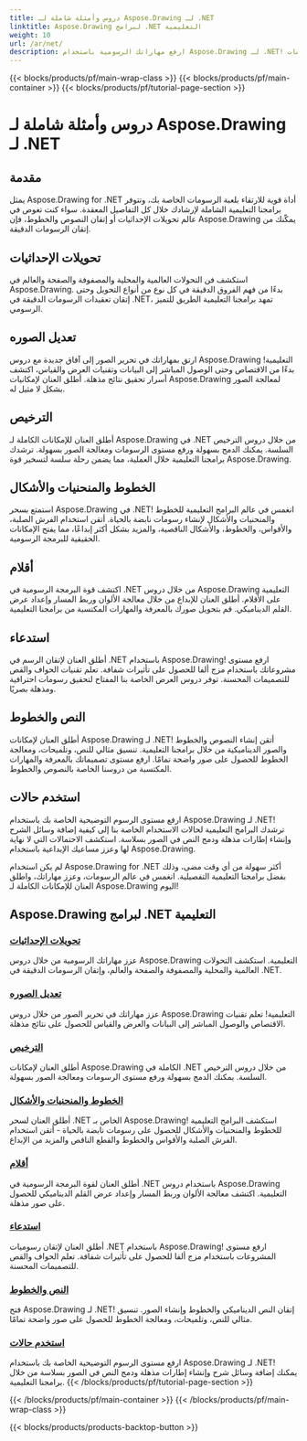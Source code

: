 ```yaml
---
title: دروس وأمثلة شاملة لـ Aspose.Drawing لـ .NET
linktitle: Aspose.Drawing لبرامج .NET التعليمية
weight: 10
url: /ar/net/
description: ارفع مهاراتك الرسومية باستخدام Aspose.Drawing لـ .NET! بدءًا من تحويلات الإحداثيات الدقيقة إلى النصوص والخطوط الديناميكية، تفتح برامجنا التعليمية الإمكانات الكاملة للرسومات.
---
```


{{< blocks/products/pf/main-wrap-class >}}
{{< blocks/products/pf/main-container >}}
{{< blocks/products/pf/tutorial-page-section >}}

# دروس وأمثلة شاملة لـ Aspose.Drawing لـ .NET


## مقدمة

يمثل Aspose.Drawing for .NET أداة قوية للارتقاء بلعبة الرسومات الخاصة بك، وتتوفر برامجنا التعليمية الشاملة لإرشادك خلال كل التفاصيل المعقدة. سواء كنت تغوص في عالم تحويلات الإحداثيات أو إتقان النصوص والخطوط، فإن Aspose.Drawing يمكّنك من إتقان الرسومات الدقيقة.

## تحويلات الإحداثيات
استكشف فن التحولات العالمية والمحلية والمصفوفة والصفحة والعالم في Aspose.Drawing. بدءًا من فهم الفروق الدقيقة في كل نوع من أنواع التحويل وحتى إتقان تعقيدات الرسومات الدقيقة في .NET، تمهد برامجنا التعليمية الطريق للتميز الرسومي.

## تعديل الصوره
ارتق بمهاراتك في تحرير الصور إلى آفاق جديدة مع دروس Aspose.Drawing التعليمية! بدءًا من الاقتصاص وحتى الوصول المباشر إلى البيانات وتقنيات العرض والقياس، اكتشف أسرار تحقيق نتائج مذهلة. أطلق العنان لإمكانيات Aspose.Drawing لمعالجة الصور بشكل لا مثيل له.

## الترخيص
أطلق العنان للإمكانات الكاملة لـ Aspose.Drawing في .NET من خلال دروس الترخيص السلسة. يمكنك الدمج بسهولة ورفع مستوى الرسومات ومعالجة الصور بسهولة. ترشدك برامجنا التعليمية خلال العملية، مما يضمن رحلة سلسة لتسخير قوة Aspose.Drawing.

## الخطوط والمنحنيات والأشكال
استمتع بسحر Aspose.Drawing في .NET! انغمس في عالم البرامج التعليمية للخطوط والمنحنيات والأشكال لإنشاء رسومات نابضة بالحياة. أتقن استخدام الفرش الصلبة، والأقواس، والخطوط، والأشكال الناقصية، والمزيد بشكل أكثر إبداعًا، مما يفتح الإمكانات الحقيقية للبرمجة الرسومية.

## أقلام
اكتشف قوة البرمجة الرسومية في .NET من خلال دروس Aspose.Drawing التعليمية على الأقلام. أطلق العنان للإبداع من خلال معالجة الألوان وربط المسار وإعداد عرض القلم الديناميكي. قم بتحويل صورك بالمعرفة والمهارات المكتسبة من برامجنا التعليمية.

## استدعاء
أطلق العنان لإتقان الرسم في .NET باستخدام Aspose.Drawing! ارفع مستوى مشروعاتك باستخدام مزج ألفا للحصول على تأثيرات شفافة. تعلم تقنيات الحواف والقص للتصميمات المحسنة. توفر دروس العرض الخاصة بنا المفتاح لتحقيق رسومات احترافية ومذهلة بصريًا.

## النص والخطوط
أطلق العنان لإمكانات Aspose.Drawing لـ .NET! أتقن إنشاء النصوص والخطوط والصور الديناميكية من خلال برامجنا التعليمية. تنسيق مثالي للنص، وتلميحات، ومعالجة الخطوط للحصول على صور واضحة تمامًا. ارفع مستوى تصميماتك بالمعرفة والمهارات المكتسبة من دروسنا الخاصة بالنصوص والخطوط.

## استخدم حالات
ارفع مستوى الرسوم التوضيحية الخاصة بك باستخدام Aspose.Drawing لـ .NET! ترشدك البرامج التعليمية لحالات الاستخدام الخاصة بنا إلى كيفية إضافة وسائل الشرح وإنشاء إطارات مذهلة ودمج النص في الصور بسلاسة. استكشف الاحتمالات التي لا نهاية لها وعزز مساعيك الإبداعية باستخدام Aspose.Drawing.

لم يكن استخدام Aspose.Drawing for .NET أكثر سهولة من أي وقت مضى، وذلك بفضل برامجنا التعليمية التفصيلية. انغمس في عالم الرسومات، وعزز مهاراتك، واطلق العنان للإمكانات الكاملة لـ Aspose.Drawing اليوم!

## Aspose.Drawing لبرامج .NET التعليمية
### [تحويلات الإحداثيات](./coordinate-transformations/)
عزز مهاراتك الرسومية من خلال دروس Aspose.Drawing التعليمية. استكشف التحولات العالمية والمحلية والمصفوفة والصفحة والعالم، وإتقان الرسومات الدقيقة في .NET.
### [تعديل الصوره](./image-editing/)
عزز مهاراتك في تحرير الصور من خلال دروس Aspose.Drawing التعليمية! تعلم تقنيات الاقتصاص والوصول المباشر إلى البيانات والعرض والقياس للحصول على نتائج مذهلة.
### [الترخيص](./licensing/)
أطلق العنان لإمكانات Aspose.Drawing الكاملة في .NET من خلال دروس الترخيص السلسة. يمكنك الدمج بسهولة ورفع مستوى الرسومات ومعالجة الصور بسهولة.
### [الخطوط والمنحنيات والأشكال](./lines-curves-and-shapes/)
أطلق العنان لسحر .NET الخاص بـ Aspose.Drawing! استكشف البرامج التعليمية للخطوط والمنحنيات والأشكال للحصول على رسومات نابضة بالحياة - أتقن استخدام الفرش الصلبة والأقواس والخطوط والقطع الناقص والمزيد من الإبداع.
### [أقلام](./pens/)
أطلق العنان لقوة البرمجة الرسومية في .NET باستخدام دروس Aspose.Drawing التعليمية. اكتشف معالجة الألوان وربط المسار وإعداد عرض القلم الديناميكي للحصول على صور مذهلة.
### [استدعاء](./rendering/)
أطلق العنان لإتقان رسوميات .NET باستخدام Aspose.Drawing! ارفع مستوى المشروعات باستخدام مزج ألفا للحصول على تأثيرات شفافة. تعلم الحواف والقص للتصميمات المحسنة.
### [النص والخطوط](./text-and-fonts/)
فتح Aspose.Drawing لـ .NET! إتقان النص الديناميكي والخطوط وإنشاء الصور. تنسيق مثالي للنص، وتلميحات، ومعالجة الخطوط للحصول على صور واضحة تمامًا.
### [استخدم حالات](./use-cases/)
ارفع مستوى الرسوم التوضيحية الخاصة بك باستخدام Aspose.Drawing لـ .NET! يمكنك إضافة وسائل شرح وإنشاء إطارات مذهلة ودمج النص في الصور بسلاسة من خلال برامجنا التعليمية.
{{< /blocks/products/pf/tutorial-page-section >}}

{{< /blocks/products/pf/main-container >}}
{{< /blocks/products/pf/main-wrap-class >}}

{{< blocks/products/products-backtop-button >}}
